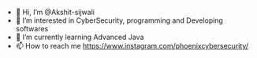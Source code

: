 - 👋 Hi, I’m @Akshit-sijwali
- 👀 I’m interested in CyberSecurity, programming and Developing softwares
- 🌱 I’m currently learning Advanced Java
- 📫 How to reach me https://www.instagram.com/phoenixcybersecurity/


